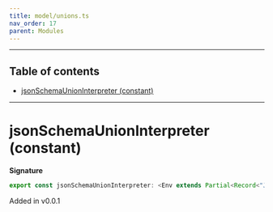 ```yaml
---
title: model/unions.ts
nav_order: 17
parent: Modules
---
```


---

<h2 class="text-delta">Table of contents</h2>

- [jsonSchemaUnionInterpreter (constant)](#jsonschemaunioninterpreter-constant)

---

# jsonSchemaUnionInterpreter (constant)

**Signature**

```ts
export const jsonSchemaUnionInterpreter: <Env extends Partial<Record<"JsonSchemaURI", any>>>() => ModelAlgebraUnions1<"JsonSchemaURI", Env> = ...
```

Added in v0.0.1
